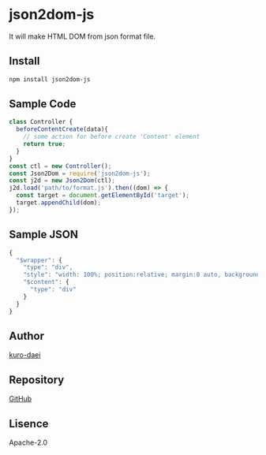 json2dom-js
===
It will make HTML DOM from json format file.

## Install

```bash
npm install json2dom-js
```

## Sample Code

```javascript
class Controller {
  beforeContentCreate(data){
    // some action for before create 'Content' element
    return true;
  }
}
const ctl = new Controller();
const Json2Dom = require('json2dom-js');
const j2d = new Json2Dom(ctl);
j2d.load('path/to/format.js').then((dom) => {
  const target = document.getElementById('target');
  target.appendChild(dom);
});
```
## Sample JSON
```javascript
{
  "$wrapper": {
    "type": "div",
    "style": "width: 100%; position:relative; margin:0 auto, background-color:#000;",
    "$content": {
      "type": "div"
    }
  }
}
```

## Author
[kuro-daei](https://github.com/kuro-daei)

## Repository
[GitHub](https://github.com/kuro-daei/json2dom)

## Lisence
Apache-2.0
